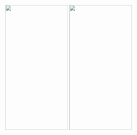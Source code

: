 <img src="https://user-images.githubusercontent.com/26844387/103671765-5dfb2080-4fa1-11eb-8695-35a4e08d87ea.png" width="200" height="400" />  <img src="https://user-images.githubusercontent.com/26844387/103671780-64899800-4fa1-11eb-9ec6-51653b3738b1.png" width="200" height="400" />
